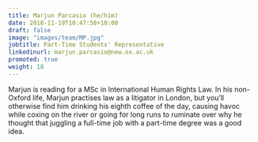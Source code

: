 ```yaml
---
title: Marjun Parcasio (he/him)
date: 2018-11-19T10:47:58+10:00
draft: false
image: "images/team/MP.jpg"
jobtitle: Part-Time Students' Representative
linkedinurl: marjun.parcasio@new.ox.ac.uk
promoted: true
weight: 18
---
```


Marjun is reading for a MSc in International Human Rights Law. In his non-Oxford life, Marjun practises law as a litigator in London, but you’ll otherwise find him drinking his eighth coffee of the day, causing havoc while coxing on the river or going for long runs to ruminate over why he thought that juggling a full-time job with a part-time degree was a good idea.